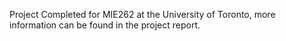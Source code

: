 Project Completed for MIE262 at the University of Toronto, more information can be found in the project report.
